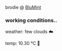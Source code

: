 brodie @ [BluMint](https://www.linkedin.com/company/blumint-io/)

<!--weather_start-->
### working conditions..

weather: few clouds ☁️

temp: 10.30 °C 👕

<!--weather_end-->
